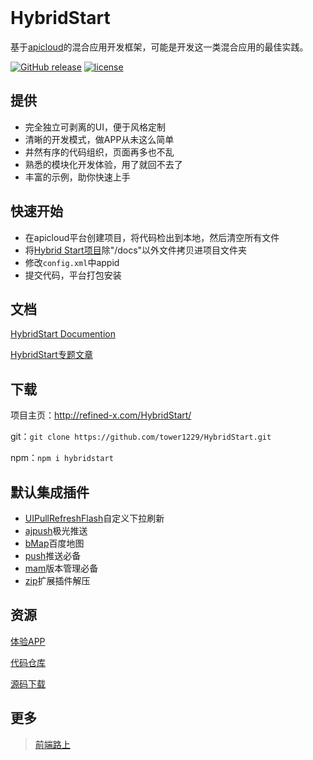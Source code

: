 <br />

# HybridStart

基于[apicloud](http://www.apicloud.com/)的混合应用开发框架，可能是开发这一类混合应用的最佳实践。

[![GitHub release](https://img.shields.io/github/release/tower1229/HybridStart.svg)]() [![license](https://img.shields.io/github/license/tower1229/HybridStart.svg)]()

## 提供
- 完全独立可剥离的UI，便于风格定制
- 清晰的开发模式，做APP从未这么简单
- 井然有序的代码组织，页面再多也不乱
- 熟悉的模块化开发体验，用了就回不去了
- 丰富的示例，助你快速上手

## 快速开始 
- 在apicloud平台创建项目，将代码检出到本地，然后清空所有文件
- 将[Hybrid Start项目](https://github.com/tower1229/HybridStart.git)除"/docs"以外文件拷贝进项目文件夹
- 修改`config.xml`中appid
- 提交代码，平台打包安装

## 文档 
[HybridStart Documention](http://refined-x.com/HybridStart/docs/)

[HybridStart专题文章](http://refined-x.com/tags/HybridStart/)

## 下载

项目主页：http://refined-x.com/HybridStart/

git：`git clone https://github.com/tower1229/HybridStart.git`

npm：`npm i hybridstart`


## 默认集成插件
- [UIPullRefreshFlash](http://docs.apicloud.com/Client-API/UI-Layout/UIPullRefreshFlash)自定义下拉刷新
- [ajpush](http://docs.apicloud.com/Client-API/Open-SDK/ajpush)极光推送
- [bMap](http://docs.apicloud.com/Client-API/Open-SDK/bMap)百度地图
- [push](http://docs.apicloud.com/Client-API/Cloud-Service/push)推送必备
- [mam](http://docs.apicloud.com/Client-API/Cloud-Service/mam)版本管理必备
- [zip](https://docs.apicloud.com/Client-API/Func-Ext/zip)扩展插件解压

## 资源
[体验APP](http://app.mi.com/details?id=com.apicloud.A6997660453388)

[代码仓库](https://github.com/tower1229/HybridStart)

[源码下载](https://github.com/tower1229/HybridStart/archive/master.zip)

## 更多
> [前端路上](http://refined-x.com)

<br /><br />
